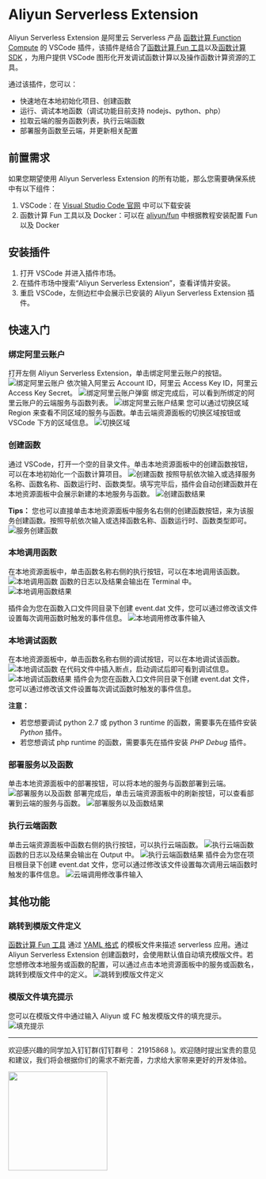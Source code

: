 # Aliyun Serverless Extension

Aliyun Serverless Extension 是阿里云 Serverless 产品 [函数计算 Function Compute](https://www.aliyun.com/product/fc) 的 VSCode 插件，该插件是结合了[函数计算 Fun 工具](https://github.com/aliyun/fun)以及[函数计算 SDK](https://help.aliyun.com/document_detail/53277.html) ，为用户提供 VSCode 图形化开发调试函数计算以及操作函数计算资源的工具。

通过该插件，您可以：
- 快速地在本地初始化项目、创建函数
- 运行、调试本地函数（调试功能目前支持 nodejs、python、php）
- 拉取云端的服务函数列表，执行云端函数
- 部署服务函数至云端，并更新相关配置

## 前置需求
如果您期望使用 Aliyun Serverless Extension 的所有功能，那么您需要确保系统中有以下组件：
1. VSCode：在 [Visual Studio Code 官网](https://code.visualstudio.com/) 中可以下载安装
2. 函数计算 Fun 工具以及 Docker：可以在 [aliyun/fun](https://github.com/aliyun/fun) 中根据教程安装配置 Fun 以及 Docker

## 安装插件
1. 打开 VSCode 并进入插件市场。
2. 在插件市场中搜索“Aliyun Serverless Extension”，查看详情并安装。
3. 重启 VSCode，左侧边栏中会展示已安装的 Aliyun Serverless Extension 插件。

## 快速入门
### 绑定阿里云账户
打开左侧 Aliyun Serverless Extension，单击绑定阿里云账户的按钮。
![绑定阿里云账户](media/snapshot/bind-account.png?raw=true)
依次输入阿里云 Account ID，阿里云 Access Key ID，阿里云 Access Key Secret。
![绑定阿里云账户弹窗](media/snapshot/bind-account-toast.png?raw=true)
绑定完成后，可以看到所绑定的阿里云账户的云端服务与函数列表。
![绑定阿里云账户结果](media/snapshot/bind-account-result.png?raw=true)
您可以通过切换区域 Region 来查看不同区域的服务与函数。单击云端资源面板的切换区域按钮或 VSCode 下方的区域信息。
![切换区域](media/snapshot/switch-region.png?raw=true)

### 创建函数
通过 VSCode，打开一个空的目录文件。单击本地资源面板中的创建函数按钮，可以在本地初始化一个函数计算项目。
![创建函数](media/snapshot/create-func.png?raw=true)
按照导航依次输入或选择服务名称、函数名称、函数运行时、函数类型。填写完毕后，插件会自动创建函数并在本地资源面板中会展示新建的本地服务与函数。
![创建函数结果](media/snapshot/create-func-result.png?raw=true)

__Tips：__
您也可以直接单击本地资源面板中服务名右侧的创建函数按钮，来为该服务创建函数。按照导航依次输入或选择函数名称、函数运行时、函数类型即可。
![服务创建函数](media/snapshot/create-func-under-service.png?raw=true)

### 本地调用函数
在本地资源面板中，单击函数名称右侧的执行按钮，可以在本地调用该函数。
![本地调用函数](media/snapshot/local-invoke.png?raw=true)
函数的日志以及结果会输出在 Terminal 中。
![本地调用函数结果](media/snapshot/local-invoke-result.png?raw=true)

插件会为您在函数入口文件同目录下创建 event.dat 文件，您可以通过修改该文件设置每次调用函数时触发的事件信息。
![本地调用修改事件输入](media/snapshot/local-invoke-event.png?raw=true)

### 本地调试函数
在本地资源面板中，单击函数名称右侧的调试按钮，可以在本地调试该函数。
![本地调试函数](media/snapshot/local-debug.png?raw=true)
在代码文件中插入断点，启动调试后即可看到调试信息。
![本地调试函数结果](media/snapshot/local-debug-result.png?raw=true)
插件会为您在函数入口文件同目录下创建 event.dat 文件，您可以通过修改该文件设置每次调试函数时触发的事件信息。

__注意：__
- 若您想要调试 python 2.7 或 python 3 runtime 的函数，需要事先在插件安装 _Python_ 插件。
- 若您想调试 php runtime 的函数，需要事先在插件安装 _PHP Debug_ 插件。

### 部署服务以及函数
单击本地资源面板中的部署按钮，可以将本地的服务与函数部署到云端。
![部署服务以及函数](media/snapshot/deploy.png?raw=true)
部署完成后，单击云端资源面板中的刷新按钮，可以查看部署到云端的服务与函数。
![部署服务以及函数结果](media/snapshot/deploy-result.png?raw=true)

### 执行云端函数
单击云端资源面板中函数右侧的执行按钮，可以执行云端函数。
![执行云端函数](media/snapshot/remote-invoke.png?raw=true)
函数的日志以及结果会输出在 Output 中。
![执行云端函数结果](media/snapshot/remote-invoke-result.png?raw=true)
插件会为您在项目根目录下创建 event.dat 文件，您可以通过修改该文件设置每次调用云端函数时触发的事件信息。
![云端调用修改事件输入](media/snapshot/remote-invoke-event.png?raw=true)

## 其他功能
### 跳转到模版文件定义
[函数计算 Fun 工具](https://github.com/aliyun/fun) 通过 [YAML 格式](https://yaml.org/spec/1.1/) 的模板文件来描述 serverless 应用。通过 Aliyun Serverless Extension 创建函数时，会使用默认值自动填充模版文件。若您想修改本地服务或函数的配置，可以通过点击本地资源面板中的服务或函数名，跳转到模版文件中的定义。
![跳转到模版文件定义](media/snapshot/goto-template.png?raw=true)

### 模版文件填充提示
您可以在模版文件中通过输入 Aliyun 或 FC 触发模版文件的填充提示。
![填充提示](media/snapshot/template-suggestion.gif?raw=true)

---

欢迎感兴趣的同学加入钉钉群(钉钉群号： 21915868 )。欢迎随时提出宝贵的意见和建议，我们将会根据你们的需求不断完善，力求给大家带来更好的开发体验。

<img src="media/snapshot/two-dimension-code.png?raw=true" width="200px" height="200px" />
